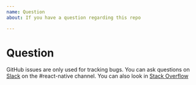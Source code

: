 ```yaml
---
name: Question
about: If you have a question regarding this repo

---
```


# Question

GitHub issues are only used for tracking bugs.
You can ask questions on [Slack](https://applicaster.slack.com) on the #react-native channel.
You can also look in [Stack Overflow](https://stackoverflow.com/c/applicaster/questions)
